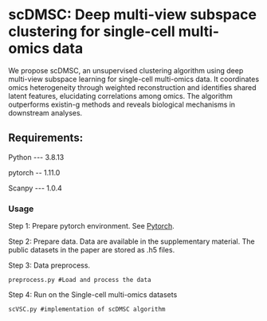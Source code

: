 # scDMSC: Deep multi-view subspace clustering for single-cell multi-omics data

We propose scDMSC, an unsupervised clustering algorithm using deep multi-view subspace learning  for single-cell multi-omics data. It coordinates omics heterogeneity through weighted reconstruction and  identifies shared latent features, elucidating correlations among omics. The algorithm outperforms existin-g methods and reveals biological mechanisms in downstream analyses.

## Requirements:
Python --- 3.8.13

pytorch -- 1.11.0

Scanpy --- 1.0.4

### Usage

Step 1: Prepare pytorch environment. See [Pytorch](https://pytorch.org/get-started/locally/).

Step 2: Prepare data. Data are available in the supplementary material.
The public datasets in the paper are stored as .h5 files.

Step 3: Data preprocess.
```
preprocess.py #Load and process the data
```
Step 4: Run on the Single-cell multi-omics datasets
```
scVSC.py #implementation of scDMSC algorithm
```
